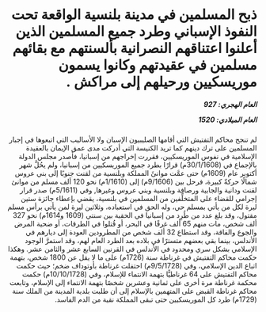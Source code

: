 <h1 dir="rtl">ذبح المسلمين في مدينة بلنسية الواقعة تحت النفوذ الإسباني وطرد جميع المسلمين الذين أعلنوا اعتناقهم النصرانية بألسنتهم مع بقائهم مسلمين في عقيدتهم وكانوا يسمون موريسكيين ورحيلهم إلى مراكش .</h1>

<h5 dir="rtl">العام الهجري:  927

العام الميلادي: 1520

</h5>

<p dir="rtl">لم تنجح محاكم التفتيش التي أقامها الصليبيون الإسبان ولا الأساليب التي اتبعوها في إجبار المسلمين على ترك دينهم كما تريد الكنيسة التي أدركت مدى عمق الإيمان بالعقيدة الإسلامية في نفوس الموريسكيين، فقررت إخراجهم من إسبانيا، فأصدر مجلس الدولة بالإجماع في (30/1/1608م) قرارًا بطرد جميع الموريسكيين من إسبانيا، ولم يحُلَّ شهر أكتوبر عام (1609م) حتى عمَّت موانئَ المملكة وبلنسية من لقنت جنوبًا إلى بني عروس شمالًا حركةٌ كبيرة، فرحل بين (9/1606م) إلى (1/1610م) نحو 120 ألف مسلم من موانئ لقنت ودانية والجابية ورصافة وبلنسية وبني عروس وغيرها, وفي (5/1611م) صدر قرار إجرامي للقضاء على المتخلِّفين من المسلمين في بلنسية، يقضي بإعطاء جائزة ستين ليرة لكل من يأتي بمسلم حي، وله الحق في استعباده، وثلاثين ليرة لمن يأتي برأس مسلم مقتول، وقد بلغ عدد من طُرِد من إسبانيا في الحقبة بين سنتي (1609 و1614م) نحو 327 ألف شخص، مات منهم 65 ألف غرقًا في البحر، أو قُتلوا في الطرقات، أو ضحية المرض والجوع والفاقة، وقد استطاع 32 ألف شخص من المطرودين العودة إلى ديارهم في الأندلس، بينما بقي بعضهم متسترًا في بلاده بعد الطرد العام لهم، وقد استمرَّ الوجود الإسلامي بشكل سري ومحدود في الأندلس في القرنين السابع عشر والثامن عشر. وهكذا حكمت محاكم التفتيش في غرناطة سنة (1726م) على ما لا يقل عن 1800 شخص، بتهمة اتباع الدين الإسلامي، وفي (9/5/1728م) احتفلت غرناطة بأوتوداف ضخم؛ حيث حكمت محاكم التفتيش على 64 غرناطيًّا بتهمة الانتماء للإسلام، وفي (10/10/1728م) حكمت محكمة غرناطة مرة أخرى على ثمانية وعشرين شخصًا بتهمة الانتماء إلى الإسلام، وتابعت محاكم غرناطة القبض على المتهمين بالإسلام إلى أن طلبت بلدية المدينة من الملك سنة (1729م) طرد كل الموريسكيين حتى تبقى المملكة نقية من الدم الفاسد.</p></br>
